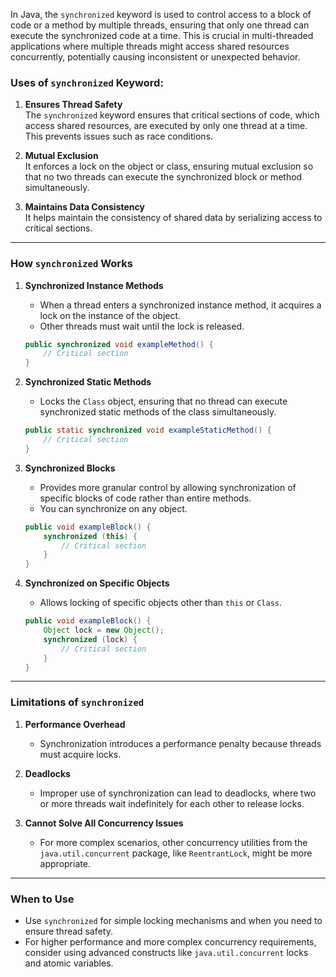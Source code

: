 In Java, the `synchronized` keyword is used to control access to a block of code or a method by multiple threads, ensuring that only one thread can execute the synchronized code at a time. This is crucial in multi-threaded applications where multiple threads might access shared resources concurrently, potentially causing inconsistent or unexpected behavior.

### **Uses of `synchronized` Keyword:**

1. **Ensures Thread Safety**  
   The `synchronized` keyword ensures that critical sections of code, which access shared resources, are executed by only one thread at a time. This prevents issues such as race conditions.

2. **Mutual Exclusion**  
   It enforces a lock on the object or class, ensuring mutual exclusion so that no two threads can execute the synchronized block or method simultaneously.

3. **Maintains Data Consistency**  
   It helps maintain the consistency of shared data by serializing access to critical sections.

---

### **How `synchronized` Works**

1. **Synchronized Instance Methods**
    - When a thread enters a synchronized instance method, it acquires a lock on the instance of the object.
    - Other threads must wait until the lock is released.

   ```java
   public synchronized void exampleMethod() {
       // Critical section
   }
   ```

2. **Synchronized Static Methods**
    - Locks the `Class` object, ensuring that no thread can execute synchronized static methods of the class simultaneously.

   ```java
   public static synchronized void exampleStaticMethod() {
       // Critical section
   }
   ```

3. **Synchronized Blocks**
    - Provides more granular control by allowing synchronization of specific blocks of code rather than entire methods.
    - You can synchronize on any object.

   ```java
   public void exampleBlock() {
       synchronized (this) {
           // Critical section
       }
   }
   ```

4. **Synchronized on Specific Objects**
    - Allows locking of specific objects other than `this` or `Class`.

   ```java
   public void exampleBlock() {
       Object lock = new Object();
       synchronized (lock) {
           // Critical section
       }
   }
   ```

---

### **Limitations of `synchronized`**
1. **Performance Overhead**
    - Synchronization introduces a performance penalty because threads must acquire locks.

2. **Deadlocks**
    - Improper use of synchronization can lead to deadlocks, where two or more threads wait indefinitely for each other to release locks.

3. **Cannot Solve All Concurrency Issues**
    - For more complex scenarios, other concurrency utilities from the `java.util.concurrent` package, like `ReentrantLock`, might be more appropriate.

---

### **When to Use**
- Use `synchronized` for simple locking mechanisms and when you need to ensure thread safety.
- For higher performance and more complex concurrency requirements, consider using advanced constructs like `java.util.concurrent` locks and atomic variables.